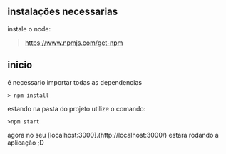 ## instalações necessarias
instale o node:
> https://www.npmjs.com/get-npm

## inicio

é necessario importar todas as dependencias
```shell
> npm install
```
estando na pasta do projeto utilize o comando:
```shell
>npm start
```
agora no seu [localhost:3000].(http://localhost:3000/) estara rodando a aplicação ;D
